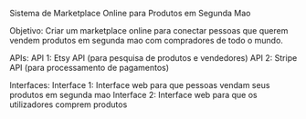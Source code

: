 Sistema de Marketplace Online para Produtos em Segunda Mao

Objetivo: Criar um marketplace online para conectar pessoas que querem vendem produtos em segunda mao com compradores de todo o mundo.

APIs:
  API 1: Etsy API (para pesquisa de produtos e vendedores)
  API 2: Stripe API (para processamento de pagamentos)

Interfaces:
  Interface 1: Interface web para que pessoas vendam seus produtos em segunda mao
  Interface 2: Interface web para que os utilizadores comprem produtos 
